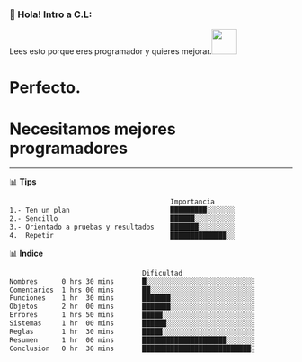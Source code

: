 ### 👋 Hola! Intro a C.L:
Lees esto porque eres programador y quieres mejorar.<img src="https://media.giphy.com/media/dxn6fRlTIShoeBr69N/giphy.gif" width="45">

#   
#     Perfecto. 
#     Necesitamos mejores programadores  
-------

📊 **Tips**
<!--START_SECTION:waka-->
```bash 
                                        Importancia
1.- Ten un plan                         █████████░░░░░░░  
2.- Sencillo                            ██████░░░░░░░░░░    
3.- Orientado a pruebas y resultados    ███████░░░░░░░░░
4.  Repetir                             ██████████████░░
``` 
📊 **Indice**
<!--START_SECTION:waka-->
```bash 
                                 Dificultad
Nombres      0 hrs 30 mins       █░░░░░░░░░░░░░░░░░░░░░░░░░░░   
Comentarios  1 hrs 00 mins       ██░░░░░░░░░░░░░░░░░░░░░░░░░░    
Funciones    1 hr  30 mins       ███████░░░░░░░░░░░░░░░░░░░░░    
Objetos      2 hr  00 mins       ███████░░░░░░░░░░░░░░░░░░░░░   
Errores      1 hrs 50 mins       █████░░░░░░░░░░░░░░░░░░░░░░░    
Sistemas     1 hr  00 mins       ██████░░░░░░░░░░░░░░░░░░░░░░    
Reglas       1 hr  30 mins       █████░░░░░░░░░░░░░░░░░░░░░░░    
Resumen      1 hr  00 mins       █████████████████████░░░░░░░   
Conclusion   0 hr  30 mins       ███████████████████████████░
``` 
